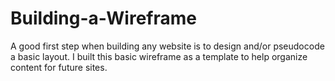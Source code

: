 # Building-a-Wireframe

A good first step when building any website is to design and/or pseudocode a basic layout. I built this basic wireframe as a template to help organize content for future sites.